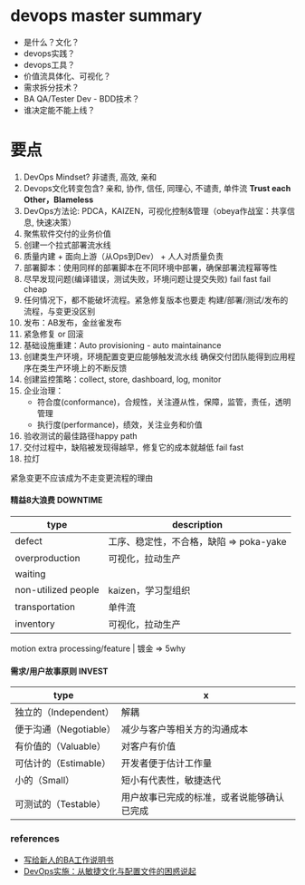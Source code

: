 
# devops master summary

- 是什么？文化？
- devops实践？
- devops工具？
- 价值流具体化、可视化？
- 需求拆分技术？
- BA QA/Tester Dev - BDD技术？
- 谁决定能不能上线？


# 要点
1. DevOps Mindset? 非谴责, 高效, 亲和
1. Devops文化转变包含? 亲和, 协作, 信任, 同理心, 不谴责, 单件流   **Trust each Other，Blameless**
1. DevOps方法论: PDCA，KAIZEN，可视化控制&管理（obeya作战室：共享信息, 快速决策）
1. 聚焦软件交付的业务价值
1. 创建一个拉式部署流水线
1. 质量内建 + 面向上游（从Ops到Dev） + 人人对质量负责
1. 部署脚本：使用同样的部署脚本在不同环境中部署，确保部署流程幂等性
1. 尽早发现问题(编译错误，测试失败，环境问题让提交失败) fail fast fail cheap
1. 任何情况下，都不能破坏流程。紧急修复版本也要走 构建/部署/测试/发布的流程，与变更没区别
1. 发布：AB发布，金丝雀发布
1. 紧急修复 or 回滚
1. 基础设施重建：Auto provisioning - auto maintainance
1. 创建类生产环境，环境配置变更应能够触发流水线
   确保交付团队能得到应用程序在类生产环境上的不断反馈
1. 创建监控策略：collect, store, dashboard, log, monitor
1. 企业治理：
    - 符合度(conformance)，合规性，关注遵从性，保障，监管，责任，透明管理
    - 执行度(performance)，绩效，关注业务和价值
1. 验收测试的最佳路径happy path
1. 交付过程中，缺陷被发现得越早，修复它的成本就越低 fail fast
1. 拉灯

紧急变更不应该成为不走变更流程的理由

#### 精益8大浪费 DOWNTIME

type | description
-- | -- 
defect | 工序、稳定性，不合格，缺陷 => poka-yake
overproduction | 可视化，拉动生产
waiting | 
non-utilized people | kaizen，学习型组织
transportation | 单件流
inventory | 可视化，拉动生产
motion
extra processing/feature | 镀金 => 5why

#### 需求/用户故事原则 INVEST

type | x
-- | -- 
独立的（Independent） | 解耦
便于沟通（Negotiable） | 减少与客户等相关方的沟通成本
有价值的（Valuable） | 对客户有价值
可估计的（Estimable） | 开发者便于估计工作量
小的（Small） | 短小有代表性，敏捷迭代
可测试的（Testable） | 用户故事已完成的标准，或者说能够确认已完成


### references
- [写给新人的BA工作说明书](https://www.jianshu.com/p/9efbf1233a7e)
- [DevOps实施：从敏捷文化与配置文件的困惑说起](https://blog.csdn.net/enweitech/article/details/78595263)

